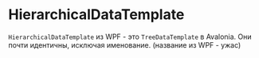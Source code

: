 # HierarchicalDataTemplate

`HierarchicalDataTemplate` из WPF - это `TreeDataTemplate` в Avalonia.
Они почти идентичны, исключая именование. (название из WPF - ужас)